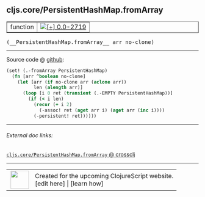 ## cljs.core/PersistentHashMap.fromArray



 <table border="1">
<tr>
<td>function</td>
<td><a href="https://github.com/cljsinfo/cljs-api-docs/tree/0.0-2719"><img valign="middle" alt="[+] 0.0-2719" title="Added in 0.0-2719" src="https://img.shields.io/badge/+-0.0--2719-lightgrey.svg"></a> </td>
</tr>
</table>


 <samp>
(__PersistentHashMap.fromArray__ arr no-clone)<br>
</samp>

---







Source code @ [github](https://github.com/clojure/clojurescript/blob/r3149/src/cljs/cljs/core.cljs#L6634-L6642):

```clj
(set! (.-fromArray PersistentHashMap)
  (fn [arr ^boolean no-clone]
    (let [arr (if no-clone arr (aclone arr))
          len (alength arr)]
      (loop [i 0 ret (transient (.-EMPTY PersistentHashMap))]
        (if (< i len)
          (recur (+ i 2)
            (-assoc! ret (aget arr i) (aget arr (inc i))))
          (-persistent! ret))))))
```

<!--
Repo - tag - source tree - lines:

 <pre>
clojurescript @ r3149
└── src
    └── cljs
        └── cljs
            └── <ins>[core.cljs:6634-6642](https://github.com/clojure/clojurescript/blob/r3149/src/cljs/cljs/core.cljs#L6634-L6642)</ins>
</pre>

-->

---



###### External doc links:

[`cljs.core/PersistentHashMap.fromArray` @ crossclj](http://crossclj.info/fun/cljs.core.cljs/PersistentHashMap.fromArray.html)<br>

---

 <table>
<tr><td>
<img valign="middle" align="right" width="48px" src="http://i.imgur.com/Hi20huC.png">
</td><td>
Created for the upcoming ClojureScript website.<br>
[edit here] | [learn how]
</td></tr></table>

[edit here]:https://github.com/cljsinfo/cljs-api-docs/blob/master/cljsdoc/cljs.core/PersistentHashMapDOTfromArray.cljsdoc
[learn how]:https://github.com/cljsinfo/cljs-api-docs/wiki/cljsdoc-files

<!--

This information was too distracting to show to readers, but I'll leave it
commented here since it is helpful to:

- pretty-print the data used to generate this document
- and show how to retrieve that data



The API data for this symbol:

```clj
{:ns "cljs.core",
 :name "PersistentHashMap.fromArray",
 :signature ["[arr no-clone]"],
 :history [["+" "0.0-2719"]],
 :parent-type "PersistentHashMap",
 :type "function",
 :full-name-encode "cljs.core/PersistentHashMapDOTfromArray",
 :source {:code "(set! (.-fromArray PersistentHashMap)\n  (fn [arr ^boolean no-clone]\n    (let [arr (if no-clone arr (aclone arr))\n          len (alength arr)]\n      (loop [i 0 ret (transient (.-EMPTY PersistentHashMap))]\n        (if (< i len)\n          (recur (+ i 2)\n            (-assoc! ret (aget arr i) (aget arr (inc i))))\n          (-persistent! ret))))))",
          :title "Source code",
          :repo "clojurescript",
          :tag "r3149",
          :filename "src/cljs/cljs/core.cljs",
          :lines [6634 6642]},
 :full-name "cljs.core/PersistentHashMap.fromArray"}

```

Retrieve the API data for this symbol:

```clj
;; from Clojure REPL
(require '[clojure.edn :as edn])
(-> (slurp "https://raw.githubusercontent.com/cljsinfo/cljs-api-docs/catalog/cljs-api.edn")
    (edn/read-string)
    (get-in [:symbols "cljs.core/PersistentHashMap.fromArray"]))
```

-->
